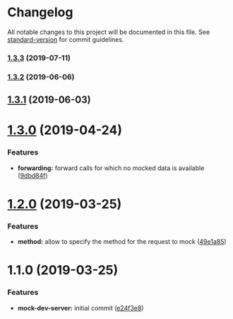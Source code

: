 # Changelog

All notable changes to this project will be documented in this file. See [standard-version](https://github.com/conventional-changelog/standard-version) for commit guidelines.

### [1.3.3](https://github.com/basslagter/webpack-mock-dev-server/compare/v1.3.2...v1.3.3) (2019-07-11)



### [1.3.2](https://github.com/basslagter/webpack-mock-dev-server/compare/v1.3.1...v1.3.2) (2019-06-06)



## [1.3.1](https://github.com/basslagter/webpack-mock-dev-server/compare/v1.3.0...v1.3.1) (2019-06-03)



# [1.3.0](https://github.com/basslagter/webpack-mock-dev-server/compare/v1.2.0...v1.3.0) (2019-04-24)


### Features

* **forwarding:** forward calls for which no mocked data is available ([9dbd84f](https://github.com/basslagter/webpack-mock-dev-server/commit/9dbd84f))



# [1.2.0](https://github.com/basslagter/webpack-mock-dev-server/compare/v1.1.0...v1.2.0) (2019-03-25)


### Features

* **method:** allow to specify the method for the request to mock ([49e1a85](https://github.com/basslagter/webpack-mock-dev-server/commit/49e1a85))



# 1.1.0 (2019-03-25)


### Features

* **mock-dev-server:** initial commit ([e24f3e8](https://github.com/basslagter/webpack-mock-dev-server/commit/e24f3e8))
